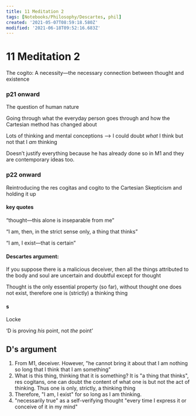 ```yaml
---
title: 11 Meditation 2
tags: [Notebooks/Philosophy/Descartes, phil]
created: '2021-05-07T08:59:18.580Z'
modified: '2021-06-18T09:52:16.683Z'
---
```


# 11 Meditation 2

The cogito: A necessity—the necessary connection between thought and existence

### p21 onward

The question of human nature

Going through what the everyday person goes through and how the Cartesian method has changed about 

Lots of thinking and mental conceptions –> I could doubt *what* I think but not that I *am* thinking

Doesn’t justify everything because he has already done so in M1 and they are contemporary ideas too.



### p22 onward

Reintroducing the res cogitas and cogito to the Cartesian Skepticism and holding it up



#### key quotes

“thought—this alone is inseparable from me”

“I am, then, in the strict sense only, a thing that thinks”

“I am, I exist—that is certain”

#### Descartes argument:

If you suppose there is a malicious deceiver, then all the things attributed to the body and soul are uncertain and doubtful except for thought

Thought is the only essential property (so far), without thought one does not exist, therefore one is (strictly) a thinking thing

#### s

Locke







‘D is proving *his* point, not *the* point’

## D's argument
1. From M1, deceiver. However, "he cannot bring it about that I am nothing so long that I think that I am something"
2. What is this thing, thinking that it is something? It is "a thing that thinks", res cogitans, one can doubt the content of what one is but not the act of thinking. Thus one is only, strictly, a thinking thing
3. Therefore, "I am, I exist" for so long as I am thinking.
4. "necessarily true" as a self-verifying thought "every time I express it or conceive of it in my mind"
